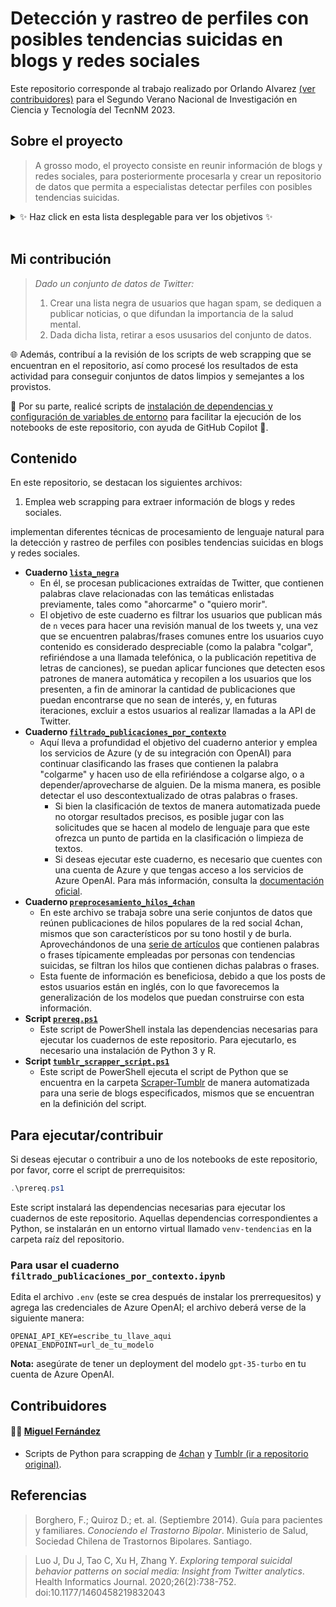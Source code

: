 # **Detección y rastreo de perfiles con posibles tendencias suicidas en blogs y redes sociales**

Este repositorio corresponde al trabajo realizado por Orlando Alvarez [(ver contribuidores)](#contribuidores) para el Segundo Verano Nacional de Investigación en Ciencia y Tecnología del TecnNM 2023.

## **Sobre el proyecto**

> A grosso modo, el proyecto consiste en reunir información de blogs y redes sociales, para posteriormente procesarla y crear un repositorio de datos que permita a especialistas detectar perfiles con posibles tendencias suicidas.

<details> <summary>✨ Haz click en esta lista desplegable para ver los objetivos ✨</summary>
<h2><b>🎯 Objetivo general</b></h2>
Por medio del uso de herramientas tecnológicas y con la ayuda de redes sociales y medios de comunicación digitales, identificar perfiles de usuarios suicidas o posibles usuarios en riesgo de suicidio.

<h2><b>♦ Objetivos específicos</b></h2>
Recopilar y guardar comentarios o publicaciones de redes sociales como>
<ul>
<li>🦜 Twitter</li>
<li>📘 Facebook</li>
<li>📷 Instagram</li>
<li>🎵 TikTok</li>
<li>▶ YouTube</li>
</ul>
... así como foros, blogs y comentarios de otras plataformas, relacionadas con las siguientes temáticas:</li>
<ul>
<li>Comportamiento impulsivo</li>
<li>Duelo o perdida de seres queridos (Familia, amigos, mascotas)</li>
<li>Problemas de relaciones maritales/amorosos</li>
<li>Conflictos parentales o violencia intrafamiliar</li>
<li>Acoso escolar</li>
<li>Trastornos médicos dolorosos</li>
<li>Enfermedades mentales</li>
<li>Sentimientos de tristeza o desesperanza</li>
<li>Estrés financiero (Problemas monetarios, deudas o desempleo)</li>
<li>Experiencias traumáticas (Abuso físico o sexual)</li>
<li>Periodos de transición (Jubilaciones, retiros)</li>
<li>Expresiones de ansiedad o signos de angustia</li>
<li>Depresión</li>
<li>Menciones de pensamientos suicidas (Bromas o chistes incluidos)</li>
</ul>
</details>

<br>

## **Mi contribución**

> _Dado un conjunto de datos de Twitter:_
>    1. Crear una lista negra de usuarios que hagan spam, se dediquen a publicar noticias, o que difundan la importancia de la salud mental.
>    2. Dada dicha lista, retirar a esos ususarios del conjunto de datos.

🌐 Además, contribuí a la revisión de los scripts de web scrapping que se encuentran en el repositorio, así como procesé los resultados de esta actividad para conseguir conjuntos de datos limpios y semejantes a los provistos.

📄 Por su parte, realicé scripts de [instalación de dependencias y configuración de variables de entorno](#para-ejecutarcontribuir) para facilitar la ejecución de los notebooks de este repositorio, con ayuda de GitHub Copilot 🤖.

## **Contenido**
En este repositorio, se destacan los siguientes archivos:

1. Emplea web scrapping para extraer información de blogs y redes sociales.

implementan diferentes técnicas de procesamiento de lenguaje natural para la detección y rastreo de perfiles con posibles tendencias suicidas en blogs y redes sociales.

* **Cuaderno [`lista_negra`](./lista_negra.ipynb)**
    * En él, se procesan publicaciones extraídas de Twitter, que contienen palabras clave relacionadas con las temáticas enlistadas previamente, tales como "ahorcarme" o "quiero morir".
    * El objetivo de este cuaderno es filtrar los usuarios que publican más de `n` veces para hacer una revisión manual de los tweets y, una vez que se encuentren palabras/frases comunes entre los usuarios cuyo contenido es considerado despreciable (como la palabra "colgar", refiriéndose a una llamada telefónica, o la publicación repetitiva de letras de canciones), se puedan aplicar funciones que detecten esos patrones de manera automática y recopilen a los usuarios que los presenten, a fin de aminorar la cantidad de publicaciones que puedan encontrarse que no sean de interés, y, en futuras iteraciones, excluir a estos usuarios al realizar llamadas a la API de Twitter.
* **Cuaderno [`filtrado_publicaciones_por_contexto`](./filtrado_publicaciones_por_contexto.ipynb)**
    * Aquí lleva a profundidad el objetivo del cuaderno anterior y emplea los servicios de Azure (y de su integración con OpenAI) para continuar clasificando las frases que contienen la palabra "colgarme" y hacen uso de ella refiriéndose a colgarse algo, o a depender/aprovecharse de alguien. De la misma manera, es posible detectar el uso descontextualizado de otras palabras o frases.
        * Si bien la clasificación de textos de manera automatizada puede no otorgar resultados precisos, es posible jugar con las solicitudes que se hacen al modelo de lenguaje para que este ofrezca un punto de partida en la clasificación o limpieza de textos.
        * Si deseas ejecutar este cuaderno, es necesario que cuentes con una cuenta de Azure y que tengas acceso a los servicios de Azure OpenAI. Para más información, consulta la [documentación oficial](https://learn.microsoft.com/en-us/azure/cognitive-services/openai/).
* **Cuaderno [`preprocesamiento_hilos_4chan`](./preprocesamiento_hilos_4chan.ipynb)**
    * En este archivo se trabaja sobre una serie conjuntos de datos que reúnen publicaciones de hilos populares de la red social 4chan, mismos que son característicos por su tono hostil y de burla. Aprovechándonos de una [serie de artículos](#Referencias) que contienen palabras o frases típicamente empleadas por personas con tendencias suicidas, se filtran los hilos que contienen dichas palabras o frases.
    * Esta fuente de información es beneficiosa, debido a que los posts de estos usuarios están en inglés, con lo que favorecemos la generalización de los modelos que puedan construirse con esta información.
* **Script [`prereq.ps1`](./prereq.ps1)**
    * Este script de PowerShell instala las dependencias necesarias para ejecutar los cuadernos de este repositorio. Para ejecutarlo, es necesario una instalación de Python 3 y R.
* **Script [`tumblr_scrapper_script.ps1`](./tumblr_scrapper_script.ps1)**
    * Este script de PowerShell ejecuta el script de Python que se encuentra en la carpeta [Scraper-Tumblr](./Tumblr_Scrapper/tumblr_scrapper/tumblr_scrapper/) de manera automatizada para una serie de blogs especificados, mismos que se encuentran en la definición del script. 

## **Para ejecutar/contribuir**

Si deseas ejecutar o contribuir a uno de los notebooks de este repositorio, por favor, corre el script de prerrequisitos:

```powershell
.\prereq.ps1
```

Este script instalará las dependencias necesarias para ejecutar los cuadernos de este repositorio. Aquellas dependencias correspondientes a Python, se instalarán en un entorno virtual llamado `venv-tendencias` en la carpeta raíz del repositorio.

### Para usar el cuaderno `filtrado_publicaciones_por_contexto.ipynb`

Edita el archivo `.env` (este se crea después de instalar los prerrequesitos) y agrega las credenciales de Azure OpenAI; el archivo deberá verse de la siguiente manera:

```
OPENAI_API_KEY=escribe_tu_llave_aqui
OPENAI_ENDPOINT=url_de_tu_modelo
``` 

**Nota:** asegúrate de tener un deployment del modelo `gpt-35-turbo` en tu cuenta de Azure OpenAI.

## **Contribuidores**
#### 👨‍💻 [Miguel Fernández](https://github.com/Maxrealms2002)

* Scripts de Python para scrapping de [4chan](./Scraper-4chan/v2/README.txt) y [Tumblr (ir a repositorio original)](https://github.com/Maxrealms2002/Tumblr_Scrapper).

## **Referencias**
> Borghero, F.; Quiroz D.; et. al. (Septiembre 2014). Guía para pacientes y familiares. _Conociendo el Trastorno Bipolar_. Ministerio de Salud, Sociedad Chilena de Trastornos Bipolares. Santiago.

> Luo J, Du J, Tao C, Xu H, Zhang Y. _Exploring temporal suicidal behavior patterns on social media: Insight from Twitter analytics_. Health Informatics Journal. 2020;26(2):738-752. doi:10.1177/1460458219832043
    